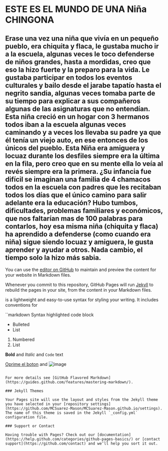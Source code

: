 # ESTE ES EL MUNDO DE UNA Niña CHINGONA

## Erase una vez una niña que vivía en un pequeño pueblo, era chiquita y flaca, le gustaba mucho ir a la escuela, algunas veces le toco defenderse de niños grandes, hasta a mordidas, creo que eso la hizo fuerte y la preparo para la vida. Le gustaba participar en todos los eventos culturales y bailo desde el jarabe tapatío hasta el negrito sandia, algunas veces tomaba parte de su tiempo para explicar a sus compañeros algunas de las asignaturas que no entendían.  Esta niña creció en un hogar con 3 hermanos todos iban a la escuela algunas veces caminando y a veces los llevaba su padre ya que él tenía un viejo auto, en ese entonces de los únicos del pueblo.  Esta Niña era amiguera y locuaz durante los desfiles siempre era la última en la fila, pero creo que en su mente ella lo veía al revés siempre era la primera.  ¿Su infancia fue difícil se imaginan una familia de 4 chamacos todos en la escuela con padres que les recitaban todos los días que el único camino para salir adelante era la educación? Hubo tumbos, dificultades, problemas familiares y económicos, que nos faltarían mas de 100 palabras para contarlos, hoy esa misma niña (chiquita y flaca) ha aprendido a defenderse (como cuando era niña) sigue siendo locuaz y amiguera, le gusta aprender y ayudar a otros. Nada cambio, el tiempo solo la hizo más sabia.


You can use the [editor on GitHub](https://github.com/MCSuarez-Mason/MCSuarez-Mason.github.io/edit/master/README.md) to maintain and preview the content for your website in Markdown files.

Whenever you commit to this repository, GitHub Pages will run [Jekyll](https://jekyllrb.com/) to rebuild the pages in your site, from the content in your Markdown files.


 is a lightweight and easy-to-use syntax for styling your writing. It includes conventions for

``markdown
Syntax highlighted code block



- Bulleted
- List

1. Numbered
2. List

**Bold** and _Italic_ and `Code` text

[Oprime el boton](https://mcsuarez-mason.github.io/) and ![image](src)
```

For more details see [GitHub Flavored Markdown](https://guides.github.com/features/mastering-markdown/).

### Jekyll Themes

Your Pages site will use the layout and styles from the Jekyll theme you have selected in your [repository settings](https://github.com/MCSuarez-Mason/MCSuarez-Mason.github.io/settings). The name of this theme is saved in the Jekyll `_config.yml` configuration file.

### Support or Contact

Having trouble with Pages? Check out our [documentation](https://help.github.com/categories/github-pages-basics/) or [contact support](https://github.com/contact) and we’ll help you sort it out.
